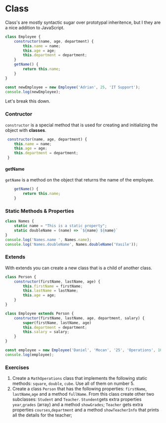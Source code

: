 # Class

Class's are mostly syntactic sugar over prototypal inheritence, but I they are a nice addition to JavaScript.

```javascript
class Employee {
    constructor(name, age, department) {
        this.name = name;
        this.age = age;
        this.department = department;
    }
    getName() {
        return this.name;
    }
}

const newEmployee = new Employee('Adrian', 25, 'IT Support');
console.log(newEmployee);
```

Let's break this down.

### Contructor

`constructor` is a special method that is used for creating and initializing the object with **classes**.

```javascript
 constructor(name, age, department) {
    this.name = name;
    this.age = age;
    this.department = department;
 }
```

#### getName
`getName` is a method on the object that returns the name of the employee.

```javascript
    getName() {
        return this.name;
    }
```

### Static Methods & Properties

```javascript
class Names {
    static name = "This is a static property";
    static doubleName = (name) => `${name} ${name}`
}
console.log('Names.name ', Names.name);
console.log('Names.doubleName', Names.doubleName('Vasile'));

```
### Extends
With extends you can create a new class that is a child of another class.

```javascript
class Person {
    constructor(firstName, lastName, age) {
        this.firstName = firstName;
        this.lastName = lastName;
        this.age = age;
    }
}

class Employee extends Person {
    constructor(firstName, lastName, age, department, salary) {
        super(firstName, lastName, age)
        this.department = department;
        this.salary = salary;
    }
}

const employee = new Employee('Daniel', 'Mocan', '25', 'Operations', 1000);
console.log(employee);
```
### Exercises
1. Create a `MathOperations` class that implements the following static methods: `square`, `double`, `cube`. Use all of them on number 5.
2. Create a class `Person` that has the following properties: `firstName`, `lastName`,`age` and a method `fullName`.
From this class create other two subclasses: `Student` and `Teacher`.
`Stundent`gets extra properties `year`,`grades` (array) and a method `showGrades`;
`Teacher` gets extra properties `courses`,`department` and a method `showTeacherInfo` that prints all the details for the teacher;
